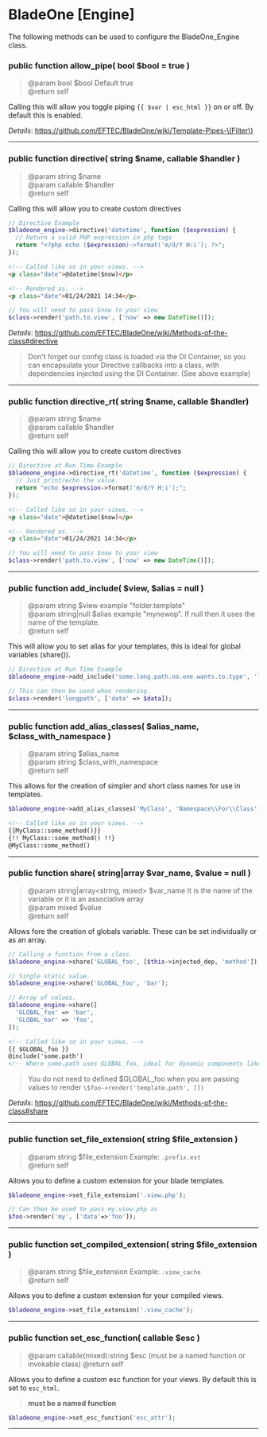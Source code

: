 # BladeOne \[Engine]

The following methods can be used to configure the BladeOne_Engine class.


### **public function allow_pipe( bool $bool = true )**
> @param bool $bool Default true  
> @return self  

Calling this will allow you toggle piping `{{ $var | esc_html }}` on or off. By default this is enabled.  

*Details*: https://github.com/EFTEC/BladeOne/wiki/Template-Pipes-\(Filter\)

---

### **public function directive( string $name, callable $handler )**
> @param string   $name  
> @param callable $handler  
> @return self  

Calling this will allow you to create custom directives
```php
// Directive Example
$bladeone_engine->directive('datetime', function ($expression) {
  // Return a valid PHP expression in php tags
  return "<?php echo ($expression)->format('m/d/Y H:i'); ?>";
});
```
```html
<!-- Called like so in your views. -->
<p class="date">@datetime($now)</p> 

<!-- Rendered as. -->
<p class="date">01/24/2021 14:34</p>
```
```php
// You will need to pass $now to your view
$class->render('path.to.view', ['now' => new DateTime()]);
```

*Details*: https://github.com/EFTEC/BladeOne/wiki/Methods-of-the-class#directive

> Don't forget our config class is loaded via the DI Container, so you can encapsulate your Directive callbacks into a class, with dependencies injected using the DI Container. (See above example)
---

### **public function directive_rt( string $name, callable $handler)**
> @param string   $name  
> @param callable $handler  
> @return self  

Calling this will allow you to create custom directives
```php
// Directive at Run Time Example
$bladeone_engine->directive_rt('datetime', function ($expression) {
  // Just print/echo the value.
  return "echo $expression->format('m/d/Y H:i');";
});
```
```html
<!-- Called like so in your views. -->
<p class="date">@datetime($now)</p> 

<!-- Rendered as. -->
<p class="date">01/24/2021 14:34</p>
```
```php
// You will need to pass $now to your view
$class->render('path.to.view', ['now' => new DateTime()]);
```
---

### **public function add_include( $view, $alias = null )**
> @param string      $view  example "folder.template"  
> @param string|null $alias example "mynewop". If null then it uses the name of the template.  
> @return self  

This will allow you to set alias for your templates, this is ideal for global variables (share()).
```php
// Directive at Run Time Example
$bladeone_engine->add_include('some.long.path.no.one.wants.to.type', 'longpath');

// This can then be used when rendering.
$class->render('longpath', ['data' => $data]);
```
---

### **public function add_alias_classes( $alias_name, $class_with_namespace )**
> @param string $alias_name  
> @param string $class_with_namespace  
> @return self  
 
This allows for the creation of simpler and short class names for use in templates.
```php
$bladeone_engine->add_alias_classes('MyClass', 'Namespace\\For\\Class');
```
```html
<!-- Called like so in your views. -->
{{MyClass::some_method()}}
{!! MyClass::some_method() !!}
@MyClass::some_method()
```

---

### **public function share( string|array $var_name, $value = null )**
> @param string|array<string, mixed> $var_name It is the name of the variable or it is an associative array  
> @param mixed        $value  
> @return self

Allows fore the creation of globals variable. These can be set individually or as an array.
```php
// Calling a function from a class.
$bladeone_engine->share('GLOBAL_foo', [$this->injected_dep, 'method']);

// Single static value.
$bladeone_engine->share('GLOBAL_foo', 'bar');

// Array of values.
$bladeone_engine->share([
  'GLOBAL_foo' => 'bar',
  'GLOBAL_bar' => 'foo',
]);
```
```html
<!-- Called like so in your views. -->
{{ $GLOBAL_foo }}
@include('some.path') 
<!-- Where some.path uses GLOBAL_foo, ideal for dynamic components like nav menus >
```
> You do not need to defined \$GLOBAL_foo when you are passing values to render `\$foo->render('template.path', [])`

*Details*: https://github.com/EFTEC/BladeOne/wiki/Methods-of-the-class#share

---

### **public function set_file_extension( string $file_extension )**
> @param string $file_extension Example: `.prefix.ext`  
> @return self  
 
Allows you to define a custom extension for your blade templates.
```php
$bladeone_engine->set_file_extension('.view.php');

// Can then be used to pass my.view.php as
$foo->render('my', ['data'=>'foo']);
```

---

### **public function set_compiled_extension( string $file_extension )**
> @param string $file_extension  Example: `.view_cache`   
> @return self  
 
Allows you to define a custom extension for your compiled views.
```php
$bladeone_engine->set_file_extension('.view_cache');
```
---

### **public function set_esc_function( callable $esc )**
> @param callable(mixed):string $esc (must be a named function or invokable class) 
> @return self  
 
Allows you to define a custom esc function for your views. By default this is set to `esc_html`.

> **must be a named function**

```php
$bladeone_engine->set_esc_function('esc_attr');
```
---
